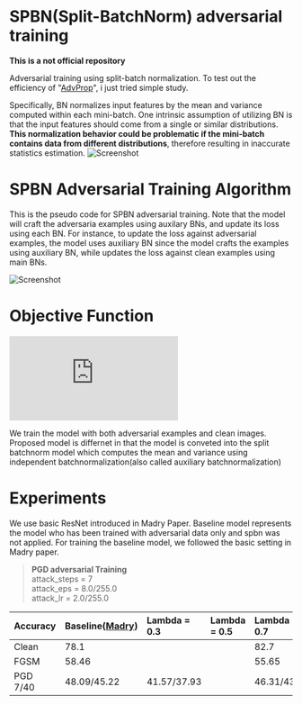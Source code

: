 # SPBN(Split-BatchNorm) adversarial training
**This is a not official repository**

Adversarial training using split-batch normalization.
To test out the efficiency of "[AdvProp](https://arxiv.org/pdf/1911.09665.pdf)", i just tried simple study.

Specifically, BN normalizes input features by the mean and variance computed within each mini-batch. One intrinsic assumption of utilizing BN is that the input features should come from a single or similar distributions. **This normalization behavior could be problematic if the mini-batch contains data from different distributions**, therefore resulting in inaccurate statistics estimation.
![Screenshot](https://storage.googleapis.com/groundai-web-prod/media%2Fusers%2Fuser_14%2Fproject_399246%2Fimages%2Fx3.png)

# SPBN Adversarial Training Algorithm 
This is the pseudo code for SPBN adversarial training.
Note that the model will craft the adversaria examples using auxilary BNs, and update its loss using each BN.
For instance, to update the loss against adversarial examples, the model uses auxiliary BN since the model crafts the examples using auxiliary BN, while updates the loss against clean examples using main BNs.

![Screenshot](https://miro.medium.com/max/3212/1*GrGxUQcu4eXWc-4TGzC7pw.png) 

# Objective Function
![equation](https://latex.codecogs.com/gif.latex?L_%7BSBAT%7D%20%3D%20%5Clambda%20%5Ccdot%20L%5E%7Badv%7D_%7BCE%7D%20&plus;%20%281-%5Clambda%29%20%5Ccdot%20L%5E%7Bclean%7D_%7BCE%7D)

We train the model with both adversarial examples and clean images.
Proposed model is differnet in that the model is conveted into the split batchnorm model which computes the mean and variance using independent batchnormalization(also called auxiliary batchnormalization)

# Experiments
We use basic ResNet introduced in Madry Paper. 
Baseline model represents the model who has been trained with adversarial data only and spbn was not applied.
For training the baseline model, we followed the basic setting in Madry paper.
> **PGD adversarial Training**   
> attack_steps = 7  
> attack_eps = 8.0/255.0  
> attack_lr = 2.0/255.0

| Accuracy  | Baseline([Madry](https://arxiv.org/pdf/1706.06083.pdf))  | Lambda = 0.3 | Lambda = 0.5 | Lambda = 0.7 | Lambda = 0.9 |
| :------------ | :------------| :------------| :------------| :------------| :------------|
| Clean      | 78.1 |  || 82.7 | 78.66|
| FGSM       | 58.46 |  || 55.65 | 56.91 |
| PGD 7/40   | 48.09/45.22 |  41.57/37.93  || 46.31/43.47  |
